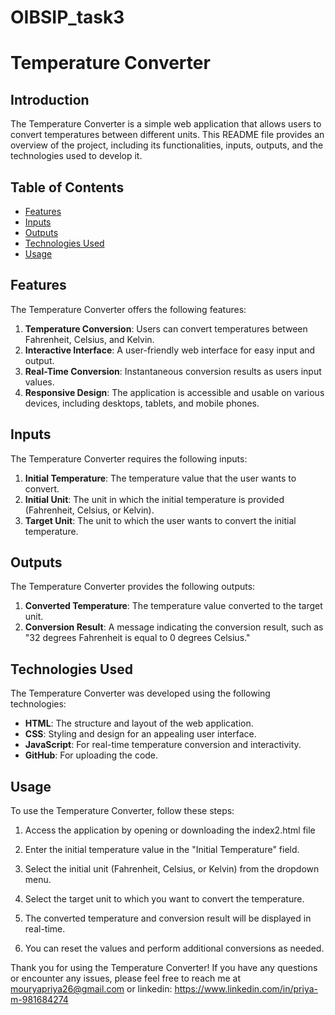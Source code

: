 # OIBSIP_task3

# Temperature Converter

## Introduction

The Temperature Converter is a simple web application that allows users to convert temperatures between different units. This README file provides an overview of the project, including its functionalities, inputs, outputs, and the technologies used to develop it.

## Table of Contents

- [Features](#features)
- [Inputs](#inputs)
- [Outputs](#outputs)
- [Technologies Used](#technologies-used)
- [Usage](#usage)

## Features

The Temperature Converter offers the following features:

1. **Temperature Conversion**: Users can convert temperatures between Fahrenheit, Celsius, and Kelvin.
2. **Interactive Interface**: A user-friendly web interface for easy input and output.
3. **Real-Time Conversion**: Instantaneous conversion results as users input values.
4. **Responsive Design**: The application is accessible and usable on various devices, including desktops, tablets, and mobile phones.

## Inputs

The Temperature Converter requires the following inputs:

1. **Initial Temperature**: The temperature value that the user wants to convert.
2. **Initial Unit**: The unit in which the initial temperature is provided (Fahrenheit, Celsius, or Kelvin).
3. **Target Unit**: The unit to which the user wants to convert the initial temperature.

## Outputs

The Temperature Converter provides the following outputs:

1. **Converted Temperature**: The temperature value converted to the target unit.
2. **Conversion Result**: A message indicating the conversion result, such as "32 degrees Fahrenheit is equal to 0 degrees Celsius."

## Technologies Used

The Temperature Converter was developed using the following technologies:

- **HTML**: The structure and layout of the web application.
- **CSS**: Styling and design for an appealing user interface.
- **JavaScript**: For real-time temperature conversion and interactivity.
- **GitHub**: For uploading the code.

## Usage

To use the Temperature Converter, follow these steps:

1. Access the application by opening or downloading the index2.html file

2. Enter the initial temperature value in the "Initial Temperature" field.

3. Select the initial unit (Fahrenheit, Celsius, or Kelvin) from the dropdown menu.

4. Select the target unit to which you want to convert the temperature.

5. The converted temperature and conversion result will be displayed in real-time.

6. You can reset the values and perform additional conversions as needed.

Thank you for using the Temperature Converter! If you have any questions or encounter any issues, please feel free to reach me at mouryapriya26@gmail.com or linkedin: https://www.linkedin.com/in/priya-m-981684274

